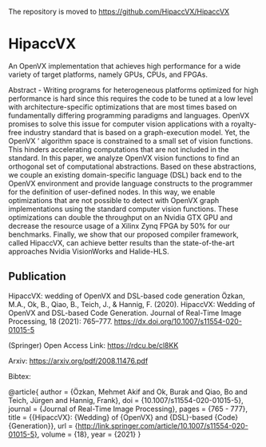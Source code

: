 The repository is moved to https://github.com/HipaccVX/HipaccVX

# HipaccVX

An OpenVX implementation that achieves high performance for a wide variety of target platforms, namely GPUs, CPUs, and FPGAs.

Abstract - Writing programs for heterogeneous platforms optimized for high performance is hard since this requires the code to be tuned at a low level with architecture-specific optimizations that are most times based on fundamentally differing programming paradigms and languages. OpenVX promises to solve this issue for computer vision applications with a royalty-free industry standard that is based on a graph-execution model. Yet, the OpenVX ’ algorithm space is constrained to a small set of vision functions. This hinders accelerating computations that are not included in the standard. In this paper, we analyze OpenVX vision functions to find an orthogonal set of computational abstractions. Based on these abstractions, we couple an existing domain-specific language (DSL) back end to the OpenVX environment and provide language constructs to the programmer for the definition of user-defined nodes. In this way, we enable optimizations that are not possible to detect with OpenVX graph implementations using the standard computer vision functions. These optimizations can double the throughput on an Nvidia GTX GPU and decrease the resource usage of a Xilinx Zynq FPGA by 50% for our benchmarks. Finally, we show that our proposed compiler framework, called HipaccVX, can achieve better results than the state-of-the-art approaches Nvidia VisionWorks and Halide-HLS.

## Publication

HipaccVX: wedding of OpenVX and DSL-based code generation
Özkan, M.A., Ok, B., Qiao, B., Teich, J., & Hannig, F. (2020). HipaccVX: Wedding of OpenVX and DSL-based Code Generation. Journal of Real-Time Image Processing, 18 (2021): 765–777. https://dx.doi.org/10.1007/s11554-020-01015-5

(Springer) Open Access Link: https://rdcu.be/cl8KK

Arxiv: https://arxiv.org/pdf/2008.11476.pdf

Bibtex:

@article{
 author = {Özkan, Mehmet Akif and Ok, Burak and Qiao, Bo and Teich, Jürgen and Hannig, Frank},
 doi = {10.1007/s11554-020-01015-5},
 journal = {Journal of Real-Time Image Processing},
 pages = {765 - 777},
 title = {{HipaccVX}: {Wedding} of {OpenVX} and {DSL}-based {Code} {Generation}},
 url = {http://link.springer.com/article/10.1007/s11554-020-01015-5},
 volume = {18},
 year = {2021}
}
